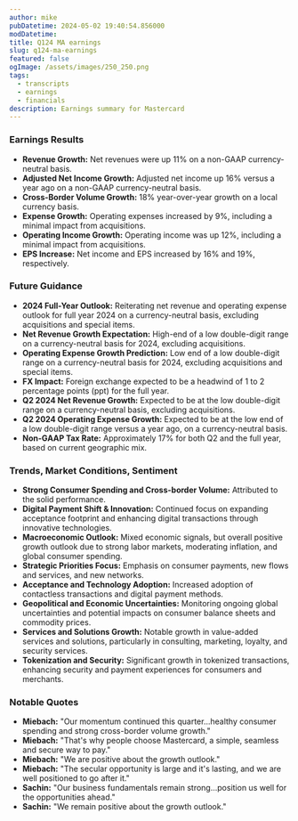 ```yaml
---
author: mike
pubDatetime: 2024-05-02 19:40:54.856000
modDatetime: 
title: Q124 MA earnings
slug: q124-ma-earnings
featured: false
ogImage: /assets/images/250_250.png
tags:
  - transcripts
  - earnings
  - financials
description: Earnings summary for Mastercard
---
```

### Earnings Results
- **Revenue Growth:** Net revenues were up 11% on a non-GAAP currency-neutral basis.
- **Adjusted Net Income Growth:** Adjusted net income up 16% versus a year ago on a non-GAAP currency-neutral basis.
- **Cross-Border Volume Growth:** 18% year-over-year growth on a local currency basis.
- **Expense Growth:** Operating expenses increased by 9%, including a minimal impact from acquisitions.
- **Operating Income Growth:** Operating income was up 12%, including a minimal impact from acquisitions.
- **EPS Increase:** Net income and EPS increased by 16% and 19%, respectively.

### Future Guidance
- **2024 Full-Year Outlook:** Reiterating net revenue and operating expense outlook for full year 2024 on a currency-neutral basis, excluding acquisitions and special items.
- **Net Revenue Growth Expectation:** High-end of a low double-digit range on a currency-neutral basis for 2024, excluding acquisitions.
- **Operating Expense Growth Prediction:** Low end of a low double-digit range on a currency-neutral basis for 2024, excluding acquisitions and special items.
- **FX Impact:** Foreign exchange expected to be a headwind of 1 to 2 percentage points (ppt) for the full year.
- **Q2 2024 Net Revenue Growth:** Expected to be at the low double-digit range on a currency-neutral basis, excluding acquisitions.
- **Q2 2024 Operating Expense Growth:** Expected to be at the low end of a low double-digit range versus a year ago, on a currency-neutral basis.
- **Non-GAAP Tax Rate:** Approximately 17% for both Q2 and the full year, based on current geographic mix.

### Trends, Market Conditions, Sentiment
- **Strong Consumer Spending and Cross-border Volume:** Attributed to the solid performance.
- **Digital Payment Shift & Innovation:** Continued focus on expanding acceptance footprint and enhancing digital transactions through innovative technologies.
- **Macroeconomic Outlook:** Mixed economic signals, but overall positive growth outlook due to strong labor markets, moderating inflation, and global consumer spending.
- **Strategic Priorities Focus:** Emphasis on consumer payments, new flows and services, and new networks.
- **Acceptance and Technology Adoption:** Increased adoption of contactless transactions and digital payment methods.
- **Geopolitical and Economic Uncertainties:** Monitoring ongoing global uncertainties and potential impacts on consumer balance sheets and commodity prices.
- **Services and Solutions Growth:** Notable growth in value-added services and solutions, particularly in consulting, marketing, loyalty, and security services.
- **Tokenization and Security:** Significant growth in tokenized transactions, enhancing security and payment experiences for consumers and merchants.

### Notable Quotes
- **Miebach:** "Our momentum continued this quarter...healthy consumer spending and strong cross-border volume growth."
- **Miebach:** "That's why people choose Mastercard, a simple, seamless and secure way to pay."
- **Miebach:** "We are positive about the growth outlook."
- **Miebach:** "The secular opportunity is large and it's lasting, and we are well positioned to go after it."
- **Sachin:** "Our business fundamentals remain strong...position us well for the opportunities ahead."
- **Sachin:** "We remain positive about the growth outlook."
